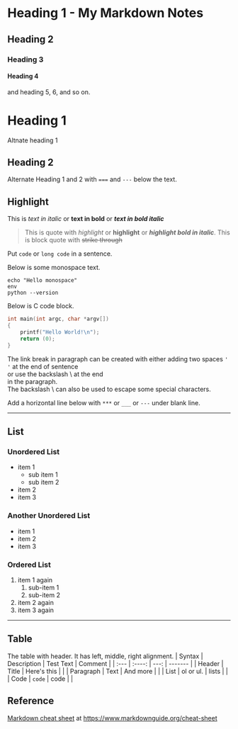 # Heading 1 - My Markdown Notes

## Heading 2
### Heading 3
#### Heading 4
and heading 5, 6, and so on.

Heading 1
=========
Altnate heading 1

Heading 2
---------
Alternate Heading 1 and 2 with `===` and `---` below the text.

## Highlight
This is *text in italic* or **text in bold** or ***text in bold italic***

> This is quote with *highlight* or **highlight** or ***highlight bold in italic***.
> This is block quote with ~~strike through~~ 

Put `code` or `long code` in a sentence.

Below is some monospace text.
```
echo "Hello monospace"
env
python --version
```

Below is C code block.
```c
int main(int argc, char *argv[])
{
    printf("Hello World!\n");
    return (0);
}
```

The link break in paragraph can be created with either adding two spaces `'  '` at the end of sentence  
or use the backslash \ at the end\
in the paragraph.  
The backslash \ can also be used to escape some special characters.

Add a horizontal line below with `***` or `___` or `---` under blank line.

---

## List
### Unordered List
- item 1
  - sub item 1
  - sub item 2
- item 2
- item 3

### Another Unordered List
* item 1
* item 2
* item 3

### Ordered List
1. item 1 again
   1. sub-item 1
   2. sub-item 2
2. item 2 again
3. item 3 again

***

## Table
The table with header. It has left, middle, right alignment. 
| Syntax      | Description | Test Text     | Comment |
| :---        |    :----:   |          ---: | ------- |
| Header      | Title       | Here's this   |  |
| Paragraph   | Text        | And more      |  |
| List        | ol or ul.   | lists         |  |
| Code        | `code`      | code          |  |

## Reference
[Markdown cheat sheet](https://www.markdownguide.org/cheat-sheet/) at <https://www.markdownguide.org/cheat-sheet>
